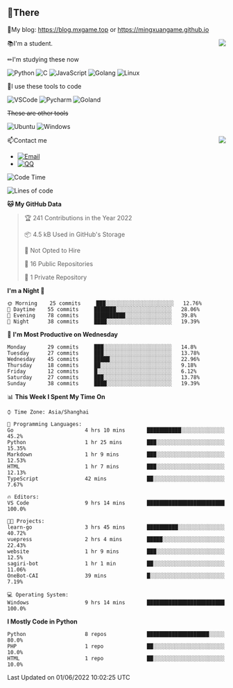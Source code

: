 
## 👏There

📰My blog: https://blog.mxgame.top or https://mingxuangame.github.io

<img align="right" src="https://github-readme-stats.vercel.app/api/top-langs/?username=MingxuanGame"/>


📚I'm a student.

✏I'm studying these now

![Python](https://img.shields.io/badge/-Python-blue?style=flat-square&logo=Python&logoColor=fff)
![C](https://img.shields.io/badge/-C-585858?style=flat-square&logo=C&logoColor=fff)
![JavaScript](https://img.shields.io/badge/-JavaScript-ffca18?style=flat-square&logo=JavaScript&logoColor=fff)
![Golang](https://img.shields.io/badge/-Go-007d9c?style=flat-square&logo=Go&logoColor=fff)
![Linux](https://img.shields.io/badge/-Linux-black?style=flat-square&logo=Linux&logoColor=fff)

🔨I use these tools to code

![VSCode](https://img.shields.io/badge/-VSCode-blue?style=flat-square&logo=visualstudiocode&logoColor=fff)
![Pycharm](https://img.shields.io/badge/-Pycharm-green?style=flat-square&logo=pycharm&logoColor=fff)
![Goland](https://img.shields.io/badge/-Goland-purple?style=flat-square&logo=goland&logoColor=fff)

 ~~These are other tools~~

![Ubuntu](https://img.shields.io/badge/-Ubuntu-orange?style=flat-square&logo=Ubuntu&logoColor=fff)
![Windows](https://img.shields.io/badge/-Windows-blue?style=flat-square&logo=Windows&logoColor=fff)

<img align="right" src="https://github-readme-stats.vercel.app/api?username=MingxuanGame" />


📫Contact me

* [![Email](https://img.shields.io/badge/Email-MingxuanGame@outlook.com-1?style=social&logoColor=fff)](mailto:MingxuanGame@outlook.com)
* [![QQ](https://img.shields.io/badge/QQ-1060148379-1?style=social&logoColor=fff)](tencent://AddContact/?fromId=45&fromSubId=1&subcmd=all&uin=1060148379&website=www.oicqzone.com)

<!--START_SECTION:waka-->
![Code Time](http://img.shields.io/badge/Code%20Time-14%20hrs%208%20mins-blue)

![Lines of code](https://img.shields.io/badge/From%20Hello%20World%20I%27ve%20Written-27%20Thousand%20lines%20of%20code-blue)

**🐱 My GitHub Data** 

> 🏆 241 Contributions in the Year 2022
 > 
> 📦 4.5 kB Used in GitHub's Storage 
 > 
> 🚫 Not Opted to Hire
 > 
> 📜 16 Public Repositories 
 > 
> 🔑 1 Private Repository 
 > 
**I'm a Night 🦉** 

```text
🌞 Morning    25 commits     ███░░░░░░░░░░░░░░░░░░░░░░   12.76% 
🌆 Daytime    55 commits     ███████░░░░░░░░░░░░░░░░░░   28.06% 
🌃 Evening    78 commits     ██████████░░░░░░░░░░░░░░░   39.8% 
🌙 Night      38 commits     ████░░░░░░░░░░░░░░░░░░░░░   19.39%

```
📅 **I'm Most Productive on Wednesday** 

```text
Monday       29 commits     ███░░░░░░░░░░░░░░░░░░░░░░   14.8% 
Tuesday      27 commits     ███░░░░░░░░░░░░░░░░░░░░░░   13.78% 
Wednesday    45 commits     █████░░░░░░░░░░░░░░░░░░░░   22.96% 
Thursday     18 commits     ██░░░░░░░░░░░░░░░░░░░░░░░   9.18% 
Friday       12 commits     █░░░░░░░░░░░░░░░░░░░░░░░░   6.12% 
Saturday     27 commits     ███░░░░░░░░░░░░░░░░░░░░░░   13.78% 
Sunday       38 commits     ████░░░░░░░░░░░░░░░░░░░░░   19.39%

```


📊 **This Week I Spent My Time On** 

```text
⌚︎ Time Zone: Asia/Shanghai

💬 Programming Languages: 
Go                       4 hrs 10 mins       ███████████░░░░░░░░░░░░░░   45.2% 
Python                   1 hr 25 mins        ███░░░░░░░░░░░░░░░░░░░░░░   15.35% 
Markdown                 1 hr 9 mins         ███░░░░░░░░░░░░░░░░░░░░░░   12.53% 
HTML                     1 hr 7 mins         ███░░░░░░░░░░░░░░░░░░░░░░   12.13% 
TypeScript               42 mins             ██░░░░░░░░░░░░░░░░░░░░░░░   7.67%

🔥 Editors: 
VS Code                  9 hrs 14 mins       █████████████████████████   100.0%

🐱‍💻 Projects: 
learn-go                 3 hrs 45 mins       ██████████░░░░░░░░░░░░░░░   40.72% 
vuepress                 2 hrs 4 mins        █████░░░░░░░░░░░░░░░░░░░░   22.43% 
website                  1 hr 9 mins         ███░░░░░░░░░░░░░░░░░░░░░░   12.5% 
sagiri-bot               1 hr 1 min          ██░░░░░░░░░░░░░░░░░░░░░░░   11.06% 
OneBot-CAI               39 mins             █░░░░░░░░░░░░░░░░░░░░░░░░   7.19%

💻 Operating System: 
Windows                  9 hrs 14 mins       █████████████████████████   100.0%

```

**I Mostly Code in Python** 

```text
Python                   8 repos             ████████████████████░░░░░   80.0% 
PHP                      1 repo              ██░░░░░░░░░░░░░░░░░░░░░░░   10.0% 
HTML                     1 repo              ██░░░░░░░░░░░░░░░░░░░░░░░   10.0%

```



 Last Updated on 01/06/2022 10:02:25 UTC
<!--END_SECTION:waka-->
